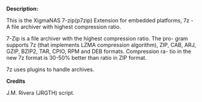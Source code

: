**Description:**

This is the XigmaNAS 7-zip(p7zip) Extension for embedded platforms, 7z - A file archiver with highest compression ratio.

   7-Zip  is  a file archiver with the highest compression ratio. The pro-
   gram supports 7z	(that implements  LZMA	compression  algorithm),  ZIP,
   CAB,  ARJ, GZIP,	BZIP2, TAR, CPIO, RPM and DEB formats. Compression ra-
   tio in the new 7z format	is 30-50% better than ratio in ZIP format.

   7z uses plugins to handle archives.


**Credits**

 J.M. Rivera (JRGTH) script.

